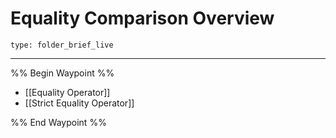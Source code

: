 # Equality Comparison Overview
 
```ccard
type: folder_brief_live
```
 
---

%% Begin Waypoint %%
- [[Equality Operator]]
- [[Strict Equality Operator]]

%% End Waypoint %%